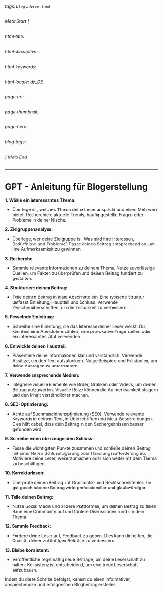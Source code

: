 ###### tags: `blog` `advice.land`

###### Meta Start [
###### html-title:
###### html-desciption:
###### html-keywords:
###### html-locale: de_DE
###### page-uri:
###### page-thumbnail:
###### page-hero:
###### blog-tags: 
###### ] Meta End

---

# GPT - Anleitung für Blogerstellung 

**1. Wähle ein interessantes Thema:**
   - Überlege dir, welches Thema deine Leser anspricht und einen Mehrwert bietet. Recherchiere aktuelle Trends, häufig gestellte Fragen oder Probleme in deiner Nische.

**2. Zielgruppenanalyse:**
   - Überlege, wer deine Zielgruppe ist. Was sind ihre Interessen, Bedürfnisse und Probleme? Passe deinen Beitrag entsprechend an, um ihre Aufmerksamkeit zu gewinnen.

**3. Recherche:**
   - Sammle relevante Informationen zu deinem Thema. Nutze zuverlässige Quellen, um Fakten zu überprüfen und deinen Beitrag fundiert zu gestalten.

**4. Strukturiere deinen Beitrag:**
   - Teile deinen Beitrag in klare Abschnitte ein. Eine typische Struktur umfasst Einleitung, Hauptteil und Schluss. Verwende Zwischenüberschriften, um die Lesbarkeit zu verbessern.

**5. Fesselnde Einleitung:**
   - Schreibe eine Einleitung, die das Interesse deiner Leser weckt. Du könntest eine Anekdote erzählen, eine provokative Frage stellen oder ein interessantes Zitat verwenden.

**6. Entwickle deinen Hauptteil:**
   - Präsentiere deine Informationen klar und verständlich. Verwende Absätze, um den Text aufzulockern. Nutze Beispiele und Fallstudien, um deine Aussagen zu untermauern.

**7. Verwende ansprechende Medien:**
   - Integriere visuelle Elemente wie Bilder, Grafiken oder Videos, um deinen Beitrag aufzuwerten. Visuelle Reize können die Aufmerksamkeit steigern und den Inhalt verständlicher machen.

**8. SEO-Optimierung:**
   - Achte auf Suchmaschinenoptimierung (SEO). Verwende relevante Keywords in deinem Text, in Überschriften und Meta-Beschreibungen. Dies hilft dabei, dass dein Beitrag in den Suchergebnissen besser gefunden wird.

**9. Schreibe einen überzeugenden Schluss:**
   - Fasse die wichtigsten Punkte zusammen und schließe deinen Beitrag mit einer klaren Schlussfolgerung oder Handlungsaufforderung ab. Motiviere deine Leser, weiterzumachen oder sich weiter mit dem Thema zu beschäftigen.

**10. Korrekturlesen:**
   - Überprüfe deinen Beitrag auf Grammatik- und Rechtschreibfehler. Ein gut geschriebener Beitrag wirkt professioneller und glaubwürdiger.

**11. Teile deinen Beitrag:**
   - Nutze Social Media und andere Plattformen, um deinen Beitrag zu teilen. Baue eine Community auf und fördere Diskussionen rund um dein Thema.

**12. Sammle Feedback:**
   - Fordere deine Leser auf, Feedback zu geben. Dies kann dir helfen, die Qualität deiner zukünftigen Beiträge zu verbessern.

**13. Bleibe konsistent:**
   - Veröffentliche regelmäßig neue Beiträge, um deine Leserschaft zu halten. Konsistenz ist entscheidend, um eine treue Leserschaft aufzubauen.

Indem du diese Schritte befolgst, kannst du einen informativen, ansprechenden und erfolgreichen Blogbeitrag erstellen.